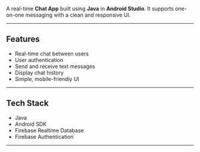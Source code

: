 A real-time **Chat App** built using **Java** in **Android Studio**. It supports one-on-one messaging with a clean and responsive UI.

---

## Features

- Real-time chat between users
- User authentication 
- Send and receive text messages
- Display chat history
- Simple, mobile-friendly UI

---

## Tech Stack

- Java
- Android SDK
- Firebase Realtime Database 
- Firebase Authentication 

---
